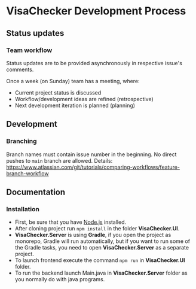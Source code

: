 # VisaChecker Development Process

## Status updates
### Team workflow
Status updates are to be provided asynchronously in respective issue's comments.

Once a week (on Sunday) team has a meeting, where: 
 * Current project status is discussed 
 * Workflow/development ideas are refined (retrospective)
 * Next development iteration is planned (planning)
 
## Development
### Branching
Branch names must contain issue number in the beginning. No direct pushes to `main` branch are allowed. Details: https://www.atlassian.com/git/tutorials/comparing-workflows/feature-branch-workflow


## Documentation
### Installation
* First, be sure that you have [Node.js](https://nodejs.org/en/) installed.
* After cloning project run ```npm install``` in the folder **VisaChecker.UI**.
* **VisaChecker.Server** is using **Gradle**, if you open the project as monorepo, Gradle will run automatically, but if you want to run some of the Gradle tasks, you need to open **VisaChecker.Server** as a separate project.
* To launch frontend execute the command ```npm run``` in **VisaChecker.UI** folder.
* To run the backend launch Main.java in **VisaChecker.Server** folder as you normally do with java programs.
